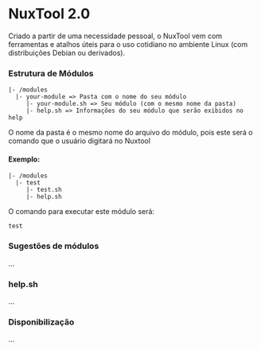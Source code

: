 # NuxTool 2.0
Criado a partir de uma necessidade pessoal, o NuxTool vem com ferramentas e atalhos úteis para o uso cotidiano no ambiente Linux (com distribuições Debian ou derivados).

### Estrutura de Módulos

```
|- /modules
  |- your-module => Pasta com o nome do seu módulo
     |- your-module.sh => Seu módulo (com o mesmo nome da pasta)
     |- help.sh => Informações do seu módulo que serão exibidos no help
```

O nome da pasta é o mesmo nome do arquivo do módulo, pois este será o comando que o usuário digitará no Nuxtool
#### Exemplo:

```
|- /modules
  |- test
     |- test.sh
     |- help.sh
```
O comando para executar este módulo será:
```
test
```

### Sugestões de módulos
...

### help.sh
...

### Disponibilização
...